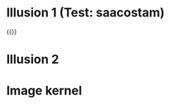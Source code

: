 # Illusion 1 (Test: saacostam)

{{<p5-iframe ver="1.4.2" sketch="/showcase/sketches/illusions/SteppingFeet.js" lib1="https://cdnjs.cloudflare.com/ajax/libs/p5.js/1.4.2/p5.min.js" width="400" height="250">}}

# Illusion 2

# Image kernel
